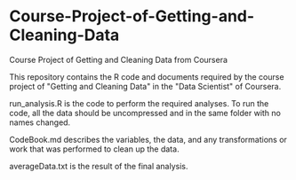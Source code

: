  # Course-Project-of-Getting-and-Cleaning-Data
 Course Project of Getting and Cleaning Data from Coursera

This repository contains the R code and documents required by the course project of "Getting and Cleaning Data" in the "Data Scientist" of Coursera.

run_analysis.R is the code to perform the required analyses. To run the code, all the data should be uncompressed and in the same folder with no names changed.

CodeBook.md describes the variables, the data, and any transformations or work that was performed to clean up the data.

averageData.txt is the result of the final analysis.
